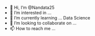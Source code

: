 - 👋 Hi, I’m @Nandata25
- 👀 I’m interested in ... 
- 🌱 I’m currently learning ... Data Science
- 💞️ I’m looking to collaborate on ...
- 📫 How to reach me ...

<!---
Nandata25/Nandata25 is a ✨ special ✨ repository because its `README.md` (this file) appears on your GitHub profile.
You can click the Preview link to take a look at your changes.
--->
